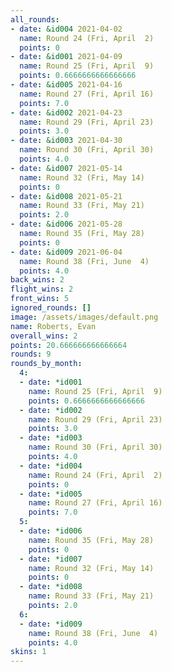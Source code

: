 ```yaml
---
all_rounds:
- date: &id004 2021-04-02
  name: Round 24 (Fri, April  2)
  points: 0
- date: &id001 2021-04-09
  name: Round 25 (Fri, April  9)
  points: 0.6666666666666666
- date: &id005 2021-04-16
  name: Round 27 (Fri, April 16)
  points: 7.0
- date: &id002 2021-04-23
  name: Round 29 (Fri, April 23)
  points: 3.0
- date: &id003 2021-04-30
  name: Round 30 (Fri, April 30)
  points: 4.0
- date: &id007 2021-05-14
  name: Round 32 (Fri, May 14)
  points: 0
- date: &id008 2021-05-21
  name: Round 33 (Fri, May 21)
  points: 2.0
- date: &id006 2021-05-28
  name: Round 35 (Fri, May 28)
  points: 0
- date: &id009 2021-06-04
  name: Round 38 (Fri, June  4)
  points: 4.0
back_wins: 2
flight_wins: 2
front_wins: 5
ignored_rounds: []
image: /assets/images/default.png
name: Roberts, Evan
overall_wins: 2
points: 20.666666666666664
rounds: 9
rounds_by_month:
  4:
  - date: *id001
    name: Round 25 (Fri, April  9)
    points: 0.6666666666666666
  - date: *id002
    name: Round 29 (Fri, April 23)
    points: 3.0
  - date: *id003
    name: Round 30 (Fri, April 30)
    points: 4.0
  - date: *id004
    name: Round 24 (Fri, April  2)
    points: 0
  - date: *id005
    name: Round 27 (Fri, April 16)
    points: 7.0
  5:
  - date: *id006
    name: Round 35 (Fri, May 28)
    points: 0
  - date: *id007
    name: Round 32 (Fri, May 14)
    points: 0
  - date: *id008
    name: Round 33 (Fri, May 21)
    points: 2.0
  6:
  - date: *id009
    name: Round 38 (Fri, June  4)
    points: 4.0
skins: 1
---
```

